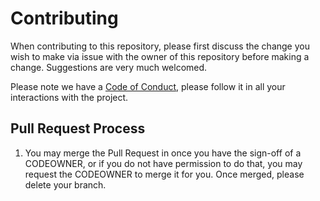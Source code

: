 # Contributing
When contributing to this repository, please first discuss the change you wish to make via issue with the owner of this repository before making a change. Suggestions are very much welcomed.

Please note we have a [Code of Conduct](https://github.com/IAmHughes/IAmMoving/blob/master/.github/CODE_OF_CONDUCT.md), please follow it in all your interactions with the project.

## Pull Request Process
1. You may merge the Pull Request in once you have the sign-off of a CODEOWNER, or if you do not have permission to do that, you may request the CODEOWNER to merge it for you. Once merged, please delete your branch.
